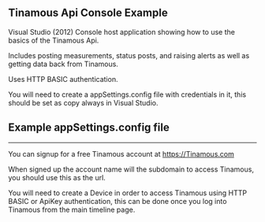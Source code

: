 Tinamous Api Console Example
----------------------------

Visual Studio (2012) Console host application showing how to use the basics of the Tinamous Api.

Includes posting measurements, status posts, and raising alerts as well as getting data back from Tinamous.

Uses HTTP BASIC authentication.

You will need to create a appSettings.config file with credentials in it, this should be set as copy always in Visual Studio.


Example appSettings.config file
------------------------------------

<appSettings>
  <add key="Tinamous.AccountName" value="[Account Name].Tinamous.com"/>
  <add key="Tinamous.UseHttps" value="true" />
  <add key="Tinamous.UserName" value="[Device Username]"/>
  <add key="Tinamous.Password" value="[Device Password]"/>
</appSettings>

------------------------------------

You can signup for a free Tinamous account at https://Tinamous.com

When signed up the account name will the subdomain to access Tinamous, you should use this as the url.

You will need to create a Device in order to access Tinamous using HTTP BASIC or ApiKey authentication, this can be done once you log into Tinamous from the main timeline page.